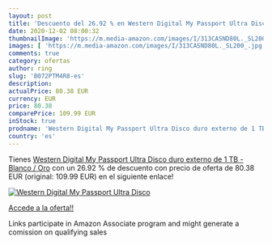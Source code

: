 ```yaml
---
layout: post
title: 'Descuento del 26.92 % en Western Digital My Passport Ultra Disco '
date: 2020-12-02 08:00:32
thumbnailImage: 'https://m.media-amazon.com/images/I/313CASND80L._SL200_.jpg'
images: [ 'https://m.media-amazon.com/images/I/313CASND80L._SL200_.jpg' ]
comments: true
category: ofertas
author: ring
slug: 'B072PTM4R8-es'
description:
actualPrice: 80.38 EUR
currency: EUR
price: 80.38
comparePrice: 109.99 EUR
inStock: true
prodname: 'Western Digital My Passport Ultra Disco duro externo de 1 TB - Blanco / Oro'
country: 'es'
---
```


Tienes [Western Digital My Passport Ultra Disco duro externo de 1 TB - Blanco / Oro](https://www.amazon.es/dp/B072PTM4R8/?tag=tolees-21) con un 26.92 % de descuento con precio de oferta de 80.38 EUR (original: 109.99 EUR) en el siguiente enlace!

[![Western Digital My Passport Ultra Disco ](https://m.media-amazon.com/images/I/313CASND80L._SL200_.jpg)](https://www.amazon.es/dp/B072PTM4R8/?tag=tolees-21)

[Accede a la oferta!!](https://www.amazon.es/dp/B072PTM4R8/?tag=tolees-21)

Links participate in Amazon Associate program and might generate a comission on qualifying sales


